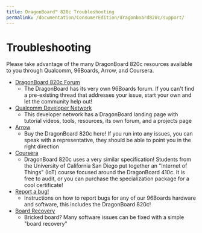 ```yaml
---
title: DragonBoard™ 820c Troubleshooting
permalink: /documentation/ConsumerEdition/dragonboard820c/support/
---
```

# Troubleshooting

Please take advantage of the many DragonBoard 820c resources available to you through Qualcomm, 96Boards, Arrow, and Coursera.

- [DragonBoard 820c Forum](http://www.96boards.org/forums/forum/products/dragonboard820c/)
   - The DragonBoard has its very own 96Boards forum. If you can't find a pre-existing thread that addresses your issue, start your own and let the community help out!
- [Qualcomm Developer Network](https://developer.qualcomm.com/hardware/dragonboard-820c)
   - This developer network has a DragonBoard landing page with tutorial videos, tools, resources, its own forum, and a projects page
- [Arrow](https://www.arrow.com)
   - Buy the DragonBoard 820c here! If you run into any issues, you can speak with a representative, they should be able to point you in the right direction
- [Coursera](https://www.coursera.org/specializations/internet-of-things)
   - DragonBoard 820c uses a very similar specification! Students from the University of California San Diego put together an "Internet of Things" (IoT) course focused around the DragonBoard 410c. It is free to audit, or you can purchase the specialization package for a cool certificate!
- [Report a bug!](/documentation/Extras/Report_a_bug.md)
   - Instructions on how to report bugs for any of our 96Boards hardware and software, this includes the DragonBoard 820c!
- [Board Recovery](../installation/board-recovery.md)
   - Bricked board? Many software issues can be fixed with a simple "board recovery"
